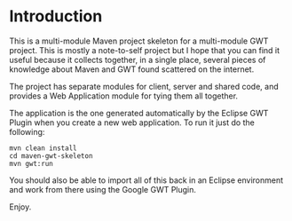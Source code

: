 # Introduction

This is a multi-module Maven project skeleton for a multi-module GWT project. This is mostly a note-to-self project but I hope that you can find it useful because it collects together, in a single place, several pieces of knowledge about Maven and GWT found scattered on the internet.

The project has separate modules for client, server and shared code, and provides a Web Application module for tying them all together.

The application is the one generated automatically by the Eclipse GWT Plugin when you create a new web application. To run it just do the following:

    mvn clean install
    cd maven-gwt-skeleton
    mvn gwt:run

You should also be able to import all of this back in an Eclipse environment and work from there using the Google GWT Plugin.

Enjoy.


